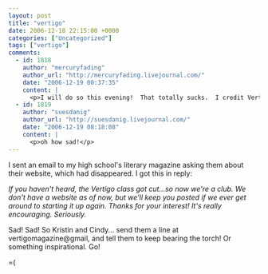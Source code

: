 ```yaml
---
layout: post
title: "vertigo"
date: 2006-12-18 22:15:00 +0000
categories: ["Uncategorized"]
tags: ["vertigo"]
comments:
  - id: 1818
    author: "mercuryfading"
    author_url: "http://mercuryfading.livejournal.com/"
    date: "2006-12-19 00:37:35"
    content: |
      <p>I will do so this evening!  That totally sucks.  I credit Vertigo with a lot in my life!</p>
  - id: 1819
    author: "suesdanig"
    author_url: "http://suesdanig.livejournal.com/"
    date: "2006-12-19 08:18:08"
    content: |
      <p>oh how sad!</p>
---
```


I sent an email to my high school's literary magazine asking them about their website, which had disappeared. I got this in reply:

*If you haven't heard, the Vertigo class got cut...so now we're a club.  We don't have a website as of now, but we'll keep you posted if we ever get around to starting it up again.  Thanks for your interest!  It's really encouraging.  Seriously.*

Sad! Sad! So Kristin and Cindy... send them a line at vertigomagazine@gmail, and tell them to keep bearing the torch! Or something inspirational. Go!

=(